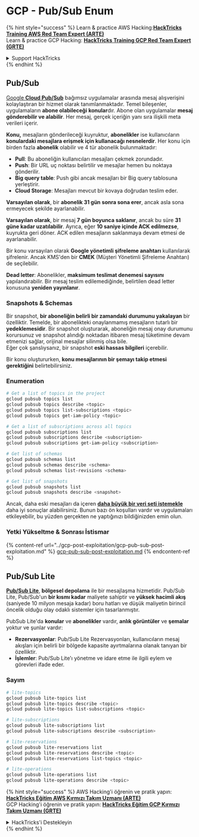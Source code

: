 # GCP - Pub/Sub Enum

{% hint style="success" %}
Learn & practice AWS Hacking:<img src="../../../.gitbook/assets/image (1) (1) (1) (1).png" alt="" data-size="line">[**HackTricks Training AWS Red Team Expert (ARTE)**](https://training.hacktricks.xyz/courses/arte)<img src="../../../.gitbook/assets/image (1) (1) (1) (1).png" alt="" data-size="line">\
Learn & practice GCP Hacking: <img src="../../../.gitbook/assets/image (2) (1).png" alt="" data-size="line">[**HackTricks Training GCP Red Team Expert (GRTE)**<img src="../../../.gitbook/assets/image (2) (1).png" alt="" data-size="line">](https://training.hacktricks.xyz/courses/grte)

<details>

<summary>Support HackTricks</summary>

* Check the [**subscription plans**](https://github.com/sponsors/carlospolop)!
* **Join the** 💬 [**Discord group**](https://discord.gg/hRep4RUj7f) or the [**telegram group**](https://t.me/peass) or **follow** us on **Twitter** 🐦 [**@hacktricks\_live**](https://twitter.com/hacktricks_live)**.**
* **Share hacking tricks by submitting PRs to the** [**HackTricks**](https://github.com/carlospolop/hacktricks) and [**HackTricks Cloud**](https://github.com/carlospolop/hacktricks-cloud) github repos.

</details>
{% endhint %}

## Pub/Sub <a href="#reviewing-cloud-pubsub" id="reviewing-cloud-pubsub"></a>

[Google **Cloud Pub/Sub**](https://cloud.google.com/pubsub/) bağımsız uygulamalar arasında mesaj alışverişini kolaylaştıran bir hizmet olarak tanımlanmaktadır. Temel bileşenler, uygulamaların **abone olabileceği** **konular**dır. Abone olan uygulamalar **mesaj gönderebilir ve alabilir**. Her mesaj, gerçek içeriğin yanı sıra ilişkili meta verileri içerir.

**Konu,** mesajların gönderileceği kuyruktur, **abonelikler** ise kullanıcıların **konulardaki mesajlara erişmek için kullanacağı nesnelerdir**. Her konu için birden fazla **abonelik** olabilir ve 4 tür abonelik bulunmaktadır:

* **Pull**: Bu aboneliğin kullanıcıları mesajları çekmek zorundadır.
* **Push**: Bir URL uç noktası belirtilir ve mesajlar hemen bu noktaya gönderilir.
* **Big query table**: Push gibi ancak mesajları bir Big query tablosuna yerleştirir.
* **Cloud Storage**: Mesajları mevcut bir kovaya doğrudan teslim eder.

**Varsayılan olarak**, bir **abonelik 31 gün sonra sona erer**, ancak asla sona ermeyecek şekilde ayarlanabilir.

**Varsayılan olarak**, bir mesaj **7 gün boyunca saklanır**, ancak bu süre **31 güne kadar uzatılabilir**. Ayrıca, eğer **10 saniye içinde ACK edilmezse**, kuyrukta geri döner. ACK edilen mesajların saklanmaya devam etmesi de ayarlanabilir.

Bir konu varsayılan olarak **Google yönetimli şifreleme anahtarı** kullanılarak şifrelenir. Ancak KMS'den bir **CMEK** (Müşteri Yönetimli Şifreleme Anahtarı) de seçilebilir.

**Dead letter**: Abonelikler, **maksimum teslimat denemesi sayısını** yapılandırabilir. Bir mesaj teslim edilemediğinde, belirtilen dead letter konusuna **yeniden yayınlanır**.

### Snapshots & Schemas

Bir snapshot, **bir aboneliğin belirli bir zamandaki durumunu yakalayan** bir özelliktir. Temelde, bir abonelikteki onaylanmamış mesajların tutarlı bir **yedeklemesidir**. Bir snapshot oluşturarak, aboneliğin mesaj onay durumunu korursunuz ve snapshot alındığı noktadan itibaren mesaj tüketimine devam etmenizi sağlar, orijinal mesajlar silinmiş olsa bile.\
Eğer çok şanslıysanız, bir snapshot **eski hassas bilgileri** içerebilir.

Bir konu oluştururken, **konu mesajlarının bir şemayı takip etmesi gerektiğini** belirtebilirsiniz.

### Enumeration
```bash
# Get a list of topics in the project
gcloud pubsub topics list
gcloud pubsub topics describe <topic>
gcloud pubsub topics list-subscriptions <topic>
gcloud pubsub topics get-iam-policy <topic>

# Get a list of subscriptions across all topics
gcloud pubsub subscriptions list
gcloud pubsub subscriptions describe <subscription>
gcloud pubsub subscriptions get-iam-policy <subscription>

# Get list of schemas
gcloud pubsub schemas list
gcloud pubsub schemas describe <schema>
gcloud pubsub schemas list-revisions <schema>

# Get list of snapshots
gcloud pubsub snapshots list
gcloud pubsub snapshots describe <snapshot>
```
Ancak, daha eski mesajları da içeren [**daha büyük bir veri seti istemekle**](https://cloud.google.com/pubsub/docs/replay-overview) daha iyi sonuçlar alabilirsiniz. Bunun bazı ön koşulları vardır ve uygulamaları etkileyebilir, bu yüzden gerçekten ne yaptığınızı bildiğinizden emin olun.

### Yetki Yükseltme & Sonrası İstismar

{% content-ref url="../gcp-post-exploitation/gcp-pub-sub-post-exploitation.md" %}
[gcp-pub-sub-post-exploitation.md](../gcp-post-exploitation/gcp-pub-sub-post-exploitation.md)
{% endcontent-ref %}

## Pub/Sub Lite

[**Pub/Sub Lite**](https://cloud.google.com/pubsub/docs/choosing-pubsub-or-lite), **bölgesel depolama** ile bir mesajlaşma hizmetidir. Pub/Sub Lite, Pub/Sub'un **bir kısmı kadar** maliyete sahiptir ve **yüksek hacimli akış** (saniyede 10 milyon mesaja kadar) boru hatları ve düşük maliyetin birincil öncelik olduğu olay odaklı sistemler için tasarlanmıştır.

PubSub Lite'da **konular** ve **abonelikler** vardır, **anlık görüntüler** ve **şemalar** yoktur ve şunlar vardır:

* **Rezervasyonlar**: Pub/Sub Lite Rezervasyonları, kullanıcıların mesaj akışları için belirli bir bölgede kapasite ayırtmalarına olanak tanıyan bir özelliktir.
* **İşlemler**: Pub/Sub Lite'ı yönetme ve idare etme ile ilgili eylem ve görevleri ifade eder.

### Sayım
```bash
# lite-topics
gcloud pubsub lite-topics list
gcloud pubsub lite-topics describe <topic>
gcloud pubsub lite-topics list-subscriptions <topic>

# lite-subscriptions
gcloud pubsub lite-subscriptions list
gcloud pubsub lite-subscriptions describe <subscription>

# lite-reservations
gcloud pubsub lite-reservations list
gcloud pubsub lite-reservations describe <topic>
gcloud pubsub lite-reservations list-topics <topic>

# lite-operations
gcloud pubsub lite-operations list
gcloud pubsub lite-operations describe <topic>
```
{% hint style="success" %}
AWS Hacking'i öğrenin ve pratik yapın:<img src="../../../.gitbook/assets/image (1) (1) (1) (1).png" alt="" data-size="line">[**HackTricks Eğitim AWS Kırmızı Takım Uzmanı (ARTE)**](https://training.hacktricks.xyz/courses/arte)<img src="../../../.gitbook/assets/image (1) (1) (1) (1).png" alt="" data-size="line">\
GCP Hacking'i öğrenin ve pratik yapın: <img src="../../../.gitbook/assets/image (2) (1).png" alt="" data-size="line">[**HackTricks Eğitim GCP Kırmızı Takım Uzmanı (GRTE)**<img src="../../../.gitbook/assets/image (2) (1).png" alt="" data-size="line">](https://training.hacktricks.xyz/courses/grte)

<details>

<summary>HackTricks'i Destekleyin</summary>

* [**abonelik planlarını**](https://github.com/sponsors/carlospolop) kontrol edin!
* **💬 [**Discord grubuna**](https://discord.gg/hRep4RUj7f) veya [**telegram grubuna**](https://t.me/peass) katılın ya da **Twitter'da** 🐦 [**@hacktricks\_live**](https://twitter.com/hacktricks_live)**'i takip edin.**
* **Hacking ipuçlarını paylaşmak için** [**HackTricks**](https://github.com/carlospolop/hacktricks) ve [**HackTricks Cloud**](https://github.com/carlospolop/hacktricks-cloud) github reposuna PR gönderin.

</details>
{% endhint %}
